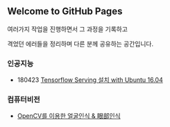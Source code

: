 ## Welcome to GitHub Pages

여러가지 작업을 진행하면서 그 과정을 기록하고 

격었던 에러들을 정리하며 다른 분께 공유하는 공간입니다. 


### 인공지능

- 180423 <a href="https://note.youdao.com/share/?id=60f0b2ce567887ec6469e7f2220958f6&type=note#/" target="_blank">Tensorflow Serving 설치 with Ubuntu 16.04</a>

### 컴퓨터비전
- [OpenCV를 이용한 얼굴인식 & 眼部인식](https://github.com/LEESYUNN/Prototyping/blob/master/OpenCV_face_eyes_detection.ipynb)
